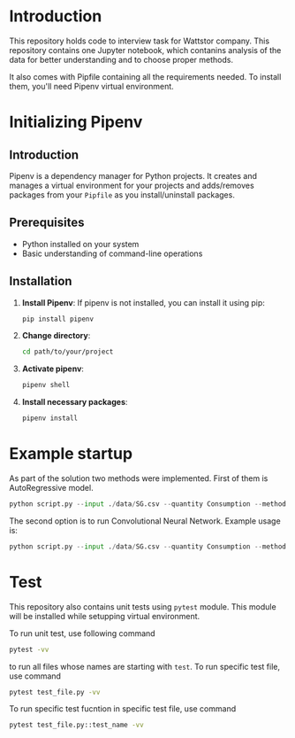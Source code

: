 # Introduction
This repository holds code to interview task for Wattstor company.
This repository contains one Jupyter notebook, which contanins analysis of the data for better understanding and to choose proper methods.

It also comes with Pipfile containing all the requirements needed. To install them, you'll need Pipenv virtual environment.

# Initializing Pipenv

## Introduction
Pipenv is a dependency manager for Python projects. It creates and manages a virtual environment for your projects and adds/removes packages from your `Pipfile` as you install/uninstall packages.

## Prerequisites
- Python installed on your system
- Basic understanding of command-line operations

## Installation
1. **Install Pipenv**: If pipenv is not installed, you can install it using pip:
   ```bash
   pip install pipenv
   ```
2. **Change directory**: 
    ```bash
    cd path/to/your/project
    ```
3. **Activate pipenv**:
    ```bash
    pipenv shell
    ```
4. **Install necessary packages**:
    ```bash
    pipenv install
    ```
# Example startup

As part of the solution two methods were implemented. First of them is AutoRegressive model.

```python
python script.py --input ./data/SG.csv --quantity Consumption --method AR
```

The second option is to run Convolutional Neural Network. Example usage is:
```python
python script.py --input ./data/SG.csv --quantity Consumption --method CNN
```

# Test
This repository also contains unit tests using `pytest` module. This module will be installed while setupping virtual environment.

To run unit test, use following command
```bash
pytest -vv
```
to run all files whose names are starting with `test`.
To run specific test file, use command
```bash
pytest test_file.py -vv
```
To run specific test fucntion in specific test file, use command
```bash
pytest test_file.py::test_name -vv
```